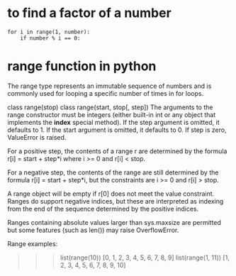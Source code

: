 # to find a factor of a number
    for i in range(1, number):
        if number % i == 0:
 # range function in python
 The range type represents an immutable sequence of numbers and is commonly used for looping a specific number of times in for loops.

class range(stop)
class range(start, stop[, step])
The arguments to the range constructor must be integers (either built-in int or any object that implements the __index__ special method). If the step argument is omitted, it defaults to 1. If the start argument is omitted, it defaults to 0. If step is zero, ValueError is raised.

For a positive step, the contents of a range r are determined by the formula r[i] = start + step*i where i >= 0 and r[i] < stop.

For a negative step, the contents of the range are still determined by the formula r[i] = start + step*i, but the constraints are i >= 0 and r[i] > stop.

A range object will be empty if r[0] does not meet the value constraint. Ranges do support negative indices, but these are interpreted as indexing from the end of the sequence determined by the positive indices.

Ranges containing absolute values larger than sys.maxsize are permitted but some features (such as len()) may raise OverflowError.

Range examples:

>>>
>>> list(range(10))
[0, 1, 2, 3, 4, 5, 6, 7, 8, 9]
>>> list(range(1, 11))
[1, 2, 3, 4, 5, 6, 7, 8, 9, 10]